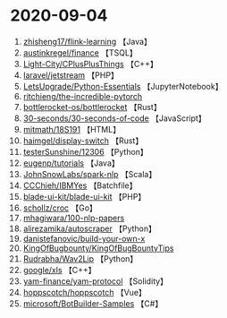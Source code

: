 # 2020-09-04

1. [zhisheng17/flink-learning](https://github.com/zhisheng17/flink-learning) 【Java】
2. [austinkregel/finance](https://github.com/austinkregel/finance) 【TSQL】
3. [Light-City/CPlusPlusThings](https://github.com/Light-City/CPlusPlusThings) 【C++】
4. [laravel/jetstream](https://github.com/laravel/jetstream) 【PHP】
5. [LetsUpgrade/Python-Essentials](https://github.com/LetsUpgrade/Python-Essentials) 【JupyterNotebook】
6. [ritchieng/the-incredible-pytorch](https://github.com/ritchieng/the-incredible-pytorch) 
7. [bottlerocket-os/bottlerocket](https://github.com/bottlerocket-os/bottlerocket) 【Rust】
8. [30-seconds/30-seconds-of-code](https://github.com/30-seconds/30-seconds-of-code) 【JavaScript】
9. [mitmath/18S191](https://github.com/mitmath/18S191) 【HTML】
10. [haimgel/display-switch](https://github.com/haimgel/display-switch) 【Rust】
11. [testerSunshine/12306](https://github.com/testerSunshine/12306) 【Python】
12. [eugenp/tutorials](https://github.com/eugenp/tutorials) 【Java】
13. [JohnSnowLabs/spark-nlp](https://github.com/JohnSnowLabs/spark-nlp) 【Scala】
14. [CCChieh/IBMYes](https://github.com/CCChieh/IBMYes) 【Batchfile】
15. [blade-ui-kit/blade-ui-kit](https://github.com/blade-ui-kit/blade-ui-kit) 【PHP】
16. [schollz/croc](https://github.com/schollz/croc) 【Go】
17. [mhagiwara/100-nlp-papers](https://github.com/mhagiwara/100-nlp-papers) 
18. [alirezamika/autoscraper](https://github.com/alirezamika/autoscraper) 【Python】
19. [danistefanovic/build-your-own-x](https://github.com/danistefanovic/build-your-own-x) 
20. [KingOfBugbounty/KingOfBugBountyTips](https://github.com/KingOfBugbounty/KingOfBugBountyTips) 
21. [Rudrabha/Wav2Lip](https://github.com/Rudrabha/Wav2Lip) 【Python】
22. [google/xls](https://github.com/google/xls) 【C++】
23. [yam-finance/yam-protocol](https://github.com/yam-finance/yam-protocol) 【Solidity】
24. [hoppscotch/hoppscotch](https://github.com/hoppscotch/hoppscotch) 【Vue】
25. [microsoft/BotBuilder-Samples](https://github.com/microsoft/BotBuilder-Samples) 【C#】
